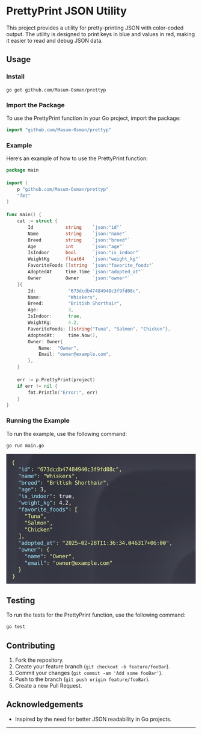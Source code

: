 # PrettyPrint JSON Utility

This project provides a utility for pretty-printing JSON with color-coded output. The utility is designed to print keys in blue and values in red, making it easier to read and debug JSON data.


## Usage

### Install 
```
go get github.com/Masum-Osman/prettyp
```

### Import the Package

To use the PrettyPrint function in your Go project, import the package:

```go
import "github.com/Masum-Osman/prettyp"
```

### Example

Here’s an example of how to use the PrettyPrint function:

```go
package main

import (
    p "github.com/Masum-Osman/prettyp"
    "fmt"
)

func main() {
    cat := struct {
		Id            string    `json:"id"`
		Name          string    `json:"name"`
		Breed         string    `json:"breed"`
		Age           int       `json:"age"`
		IsIndoor      bool      `json:"is_indoor"`
		WeightKg      float64   `json:"weight_kg"`
		FavoriteFoods []string  `json:"favorite_foods"`
		AdoptedAt     time.Time `json:"adopted_at"`
		Owner         Owner     `json:"owner"`
	}{
		Id:            "673dcdb47484940c3f9fd08c",
		Name:          "Whiskers",
		Breed:         "British Shorthair",
		Age:           3,
		IsIndoor:      true,
		WeightKg:      4.2,
		FavoriteFoods: []string{"Tuna", "Salmon", "Chicken"},
		AdoptedAt:     time.Now(),
		Owner: Owner{
			Name:  "Owner",
			Email: "owner@example.com",
		},
	}

    err := p.PrettyPrint(project)
    if err != nil {
        fmt.Println("Error:", err)
    }
}
```

### Running the Example

To run the example, use the following command:

```sh
go run main.go
```

![screenshot](doc/Screenshot.png)

## Testing

To run the tests for the PrettyPrint function, use the following command:

```sh
go test
```

<!-- ## License

This project is licensed under the MIT License - see the [LICENSE](LICENSE) file for details. -->

## Contributing

1. Fork the repository.
2. Create your feature branch (`git checkout -b feature/fooBar`).
3. Commit your changes (`git commit -am 'Add some fooBar'`).
4. Push to the branch (`git push origin feature/fooBar`).
5. Create a new Pull Request.

## Acknowledgements

- Inspired by the need for better JSON readability in Go projects.

---
